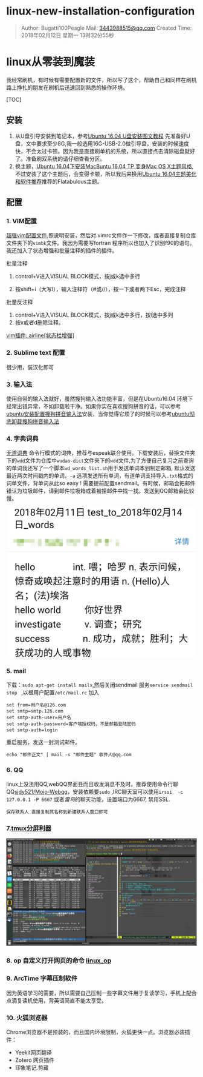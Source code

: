 # linux-new-installation-configuration
> Author: Bugatti100Peagle  Mail: 3443988515@qq.com
> Created Time: 2018年02月12日 星期一 13时32分55秒

# linux从零装到魔装

我经常刷机，有时候有需要配置新的文件，所以写了这个，帮助自己和同样在刷机路上挣扎的朋友在刷机后迅速回到熟悉的操作环境。

[TOC]

## 安装

1. 从U盘引导安装到笔记本，参考[Ubuntu 16.04 U盘安装图文教程](http://www.linuxidc.com/Linux/2016-04/130520.htm) 
   先准备好U盘，文中要求至少8G,我一般选用16G-USB-2.0做引导盘，安装的时候速度快，不会太过卡顿。因为我是直接刷单机的系统，所以直接点击清除磁盘就好了。准备刷双系统的请仔细查看分区。
2. 换主题，[Ubuntu 16.04下安装MacBuntu 16.04 TP 变身Mac OS X主题风格](http://www.linuxidc.com/Linux/2016-06/131947.htm),不过安装了这个主题后，会变得卡顿，所以我后来换用[Ubuntu 16.04主题美化和软件推荐](http://www.linuxidc.com/Linux/2016-09/135165.htm)推荐的Flatabulous主题。

## 配置

### 1. VIM配置 

[超强vim配置文件](https://github.com/ma6174/vim-deprecated),照说明安装，然后对.vimrc文件作一下修改，或者直接复制仓库文件夹下的`vimbk`文件。我因为需要写fortran 程序所以也加入了识别f90的语句。我还加入了状态增强和批量注释的插件的插件。

批量注释

1. control+V进入VISUAL BLOCK模式，按j或k选中多行

2. 按shift+i（大写I），输入注释符（#或//），按一下或者两下Esc，完成注释

批量反注释

1. control+V进入VISUAL  BLOCK模式，按j或k选中多行，按l选中多列
2. 按x或者d删除注释。

[vim插件: airline[状态栏增强] ](http://www.wklken.me/posts/2015/06/07/vim-plugin-airline.html) 

### 2. Sublime text 配置

很少用，装汉化即可

### 3. 输入法

使用自带的输入法就好，虽然搜狗输入法功能丰富，但是在Ubuntu16.04 环境下经常出错异常，不如卸载啦干净。如果你实在喜欢搜狗拼音的话，可以参考[ubuntu安装配置搜狗拼音输入法](https://jingyan.baidu.com/article/a3aad71aa1abe7b1fa009641.html)安装，当你觉得它烦了的时候可以参考[ubuntu彻底卸载搜狗拼音输入法](https://jingyan.baidu.com/article/9faa723154c3dc473d28cb41.html) 

### 4. 字典词典

[无道词典](https://github.com/ChestnutHeng/Wudao-dict) 命令行模式的词典，推荐与espeak联合使用。下载安装后，替换文件夹下的`wdd`文件为仓库中`wudao-dict`文件夹下的`wdd`文件,为了方便自己复习之前查询的单词我还写了一个脚本`wd_words_list.sh`用于发送单词本到制定邮箱, 默认发送最近两次时间戳内的单词，`-a` 选项发送所有单词，有道单词支持导入`.txt`格式的词单文件，背单词从此so easy ! 需要提前配置sendmail。有时候，邮箱会把邮件错认为垃圾邮件，请到邮件垃圾箱或着被拒邮件中找一找。发送到QQ邮箱会比较慢。

![邮件效果](./pictures/wds_1.jpg)



### 5. mail

下载：`sudo apt-get install mailx`,然后关闭sendmail 服务`service sendmail stop ` ,以根用户配置`/etc/mail.rc` 加入

``` 
set from=用户名@126.com
set smtp=smtp.126.com
set smtp-auth-user=用户名
set smtp-auth-password=客户端授权码，不是邮箱登陆密码
set smtp-auth=login
```

重启服务，发送一封测试邮件。

`echo "邮件正文" | mail -s "邮件主题" 收件人@qq.com`  

### 6. QQ

linux上没法用QQ,webQQ界面丑而且收发消息不及时。推荐使用命令行聊QQ[sjdy521/Mojo-Webqq](https://github.com/sjdy521/Mojo-Webqq)，安装依赖要`sudo` ,IRC聊天室可以使用`irssi  -c 127.0.0.1 -P 6667` 或者*雷鸟*的聊天功能，设置端口为6667, 禁用SSL. 

```
保存联系人 直接复制其名称到新建联系人窗口即可
```

### 7.[tmux分屏利器](./tmux/tmux.md)

![tmux](./pictures/tmux_1.png)




### 8. op 自定义打开网页的命令 [linux_op](./op/linux_op.md)

### 9. ArcTime 字幕压制软件

因为英语学习的需要，所以需要自己压制一些字幕文件用于复读学习，手机上配合点滴复读机使用，背英语简直不能太享受。

### 10. 火狐浏览器

Chrome浏览器不是预装的，而且国内环境限制，火狐更快一点。浏览器必装插件：

- Yeekit网页翻译
- Zotero 网页插件
- 印象笔记.剪藏




